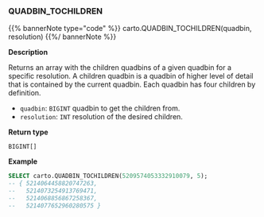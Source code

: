 ### QUADBIN_TOCHILDREN

{{% bannerNote type="code" %}}
carto.QUADBIN_TOCHILDREN(quadbin, resolution)
{{%/ bannerNote %}}

**Description**

Returns an array with the children quadbins of a given quadbin for a specific resolution. A children quadbin is a quadbin of higher level of detail that is contained by the current quadbin. Each quadbin has four children by definition.

* `quadbin`: `BIGINT` quadbin to get the children from.
* `resolution`: `INT` resolution of the desired children.

**Return type**

`BIGINT[]`

**Example**

```sql
SELECT carto.QUADBIN_TOCHILDREN(5209574053332910079, 5);
-- { 5214064458820747263,
--   5214073254913769471,
--   5214068856867258367,
--   5214077652960280575 }
```